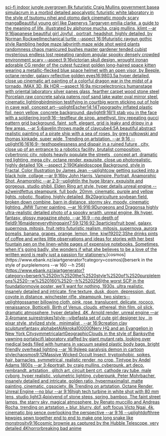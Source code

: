 [sci-fi indoor jungle overgrown 8k futuristic  Craig Mullins government base](https://www.ebank.nz/aiartgenerator?category=sci-fi%2520indoor%2520jungle%2520overgrown%25208k%2520futuristic%2520%2520Craig%2520Mullins%2520government%2520base)[a simulacrum in a morbid detailed apocalyptic futuristic white laboratory in the style of tsutomu nihei and otomo dark cinematic moody scary manga](https://www.ebank.nz/aiartgenerator?category=a%2520simulacrum%2520in%2520a%2520morbid%2520detailed%2520apocalyptic%2520futuristic%2520white%2520laboratory%2520in%2520the%2520style%2520of%2520tsutomu%2520nihei%2520and%2520otomo%2520dark%2520cinematic%2520moody%2520scary%2520manga)[Beautiful young girl like Daenerys Targaryen emilia clarke, a guide to the meaning of life, illustrated by alphonse mucha, craig mullins, klimt --ar 9:16](https://www.ebank.nz/aiartgenerator?category=Beautiful%2520young%2520girl%2520like%2520Daenerys%2520Targaryen%2520emilia%2520clarke%2C%2520a%2520guide%2520to%2520the%2520meaning%2520of%2520life%2C%2520illustrated%2520by%2520alphonse%2520mucha%2C%2520craig%2520mullins%2C%2520klimt%2520--ar%25209%3A16)[japanese beautiful girl Joyful , portrait, headshot, highly detailed, by Norman Rockwell](https://www.ebank.nz/aiartgenerator?category=japanese%2520beautiful%2520girl%2520Joyful%2520%2C%2520portrait%2C%2520headshot%2C%2520highly%2520detailed%2C%2520by%2520Norman%2520Rockwell)[mechanical turtle --aspect 16:9](https://www.ebank.nz/aiartgenerator?category=mechanical%2520turtle%2520--aspect%252016%3A9)[futuristic raygun gothic style Rambling hedge maze labyrinth maze wide shot weird plants randomness chaos manicured bushes master gardener tended cubist mysterious endless lost repeating random angular spooky densely crowded environment scary --aspect 9:16](https://www.ebank.nz/aiartgenerator?category=futuristic%2520raygun%2520gothic%2520style%2520Rambling%2520hedge%2520maze%2520labyrinth%2520maze%2520wide%2520shot%2520weird%2520plants%2520randomness%2520chaos%2520manicured%2520bushes%2520master%2520gardener%2520tended%2520cubist%2520mysterious%2520endless%2520lost%2520repeating%2520random%2520angular%2520spooky%2520densely%2520crowded%2520environment%2520scary%2520--aspect%25209%3A16)[victorian skull design, wrought iron](https://www.ebank.nz/aiartgenerator?category=victorian%2520skull%2520design%2C%2520wrought%2520iron)[an adorable CG render of the cutest fuzziest golden long-haired space kitten wearing a metallic-flecked blue space helmet with an open visor, by Beeple, octane render, galaxy reflective golden eyes](https://www.ebank.nz/aiartgenerator?category=an%2520adorable%2520CG%2520render%2520of%2520the%2520cutest%2520fuzziest%2520golden%2520long-haired%2520space%2520kitten%2520wearing%2520a%2520metallic-flecked%2520blue%2520space%2520helmet%2520with%2520an%2520open%2520visor%2C%2520by%2520Beeple%2C%2520octane%2520render%2C%2520galaxy%2520reflective%2520golden%2520eyes)[16:9](https://www.ebank.nz/aiartgenerator?category=16%3A9)[80](https://www.ebank.nz/aiartgenerator?category=80)[3.5](https://www.ebank.nz/aiartgenerator?category=3.5)[a hyper detailed, close up cinematic art painting of a colorful dragon war in the midst of a tornado, IMAX 3D, 8k HDR —aspect 16:9](https://www.ebank.nz/aiartgenerator?category=a%2520hyper%2520detailed%2C%2520close%2520up%2520cinematic%2520art%2520painting%2520of%2520a%2520colorful%2520dragon%2520war%2520in%2520the%2520midst%2520of%2520a%2520tornado%2C%2520IMAX%25203D%2C%25208k%2520HDR%2520%E2%80%94aspect%252016%3A9)[a microelectronics human](https://www.ebank.nz/aiartgenerator?category=a%2520microelectronics%2520human)[stage with oriental laboratory silver panes glass ,fearther carpet wood stone steel Porcelain raw concrete salvia patens roof sand lake water oval mirror steel,  cinematic lighting](https://www.ebank.nz/aiartgenerator?category=stage%2520with%2520oriental%2520laboratory%2520silver%2520panes%2520glass%2520%2Cfearther%2520carpet%2520wood%2520stone%2520steel%2520Porcelain%2520raw%2520concrete%2520salvia%2520patens%2520roof%2520sand%2520lake%2520water%2520oval%2520mirror%2520steel%2C%2520%2520cinematic%2520lighting)[bird](https://www.ebank.nz/aiartgenerator?category=bird)[minion testifying in court](https://www.ebank.nz/aiartgenerator?category=minion%2520testifying%2520in%2520court)[big worm sticking out of hole in cave wall, concept art](https://www.ebank.nz/aiartgenerator?category=big%2520worm%2520sticking%2520out%2520of%2520hole%2520in%2520cave%2520wall%2C%2520concept%2520art)[--uplight](https://www.ebank.nz/aiartgenerator?category=--uplight)[Escher](https://www.ebank.nz/aiartgenerator?category=Escher)[14:14](https://www.ebank.nz/aiartgenerator?category=14%3A14)[Typography inflated plastic foil, neon yellow, concrete background, daylight](https://www.ebank.nz/aiartgenerator?category=Typography%2520inflated%2520plastic%2520foil%2C%2520neon%2520yellow%2C%2520concrete%2520background%2C%2520daylight)[9:16](https://www.ebank.nz/aiartgenerator?category=9%3A16)[I’ll stab you in the face with a soldiering iron](https://www.ebank.nz/aiartgenerator?category=I%E2%80%99ll%2520stab%2520you%2520in%2520the%2520face%2520with%2520a%2520soldiering%2520iron)[9:16](https://www.ebank.nz/aiartgenerator?category=9%3A16)[--test](https://www.ebank.nz/aiartgenerator?category=--test)[fleur de sirop. amethyst. tiny repeating gucci pattern grid background. faint, soft. elegant. grid is leaky and drippy in a few areas. --ar 5:4](https://www.ebank.nz/aiartgenerator?category=fleur%2520de%2520sirop.%2520amethyst.%2520tiny%2520repeating%2520gucci%2520pattern%2520grid%2520background.%2520faint%2C%2520soft.%2520elegant.%2520grid%2520is%2520leaky%2520and%2520drippy%2520in%2520a%2520few%2520areas.%2520--ar%25205%3A4)[javelin throws,made of clay](https://www.ebank.nz/aiartgenerator?category=javelin%2520throws%2Cmade%2520of%2520clay)[cube](https://www.ebank.nz/aiartgenerator?category=cube)[4:5](https://www.ebank.nz/aiartgenerator?category=4%3A5)[A beautiful abstract realistic painting of a pirate ship with a sea of roses, by greg rutkowski and thomas kinkade, super wide, Trending on artstation. --ar 9:16 --uplight](https://www.ebank.nz/aiartgenerator?category=A%2520beautiful%2520abstract%2520realistic%2520painting%2520of%2520a%2520pirate%2520ship%2520with%2520a%2520sea%2520of%2520roses%2C%2520by%2520greg%2520rutkowski%2520and%2520thomas%2520kinkade%2C%2520super%2520wide%2C%2520Trending%2520on%2520artstation.%2520--ar%25209%3A16%2520--uplight)[16:16](https://www.ebank.nz/aiartgenerator?category=16%3A16)[16:9](https://www.ebank.nz/aiartgenerator?category=16%3A9)[--test](https://www.ebank.nz/aiartgenerator?category=--test)[hopelessness and dispair in a ruined future , city, close up of an entrance to a robotics facility, brutalist composition, cybertronic city, robots heavily populate the streets , concept art, dramatic red lighting, mega city, octane render, exquisite, close up photorealistic, highly detailed 10k --aspect 2:1](https://www.ebank.nz/aiartgenerator?category=hopelessness%2520and%2520dispair%2520in%2520a%2520ruined%2520future%2520%2C%2520city%2C%2520close%2520up%2520of%2520an%2520entrance%2520to%2520a%2520robotics%2520facility%2C%2520brutalist%2520composition%2C%2520cybertronic%2520city%2C%2520robots%2520heavily%2520populate%2520the%2520streets%2520%2C%2520concept%2520art%2C%2520dramatic%2520red%2520lighting%2C%2520mega%2520city%2C%2520octane%2520render%2C%2520exquisite%2C%2520close%2520up%2520photorealistic%2C%2520highly%2520detailed%252010k%2520--aspect%25202%3A1)[90](https://www.ebank.nz/aiartgenerator?category=90)[Kaleidoscope Background, style in Fractal, Color Illustration by James Jean --uplight](https://www.ebank.nz/aiartgenerator?category=Kaleidoscope%2520Background%2C%2520style%2520in%2520Fractal%2C%2520Color%2520Illustration%2520by%2520James%2520Jean%2520--uplight)[cow getting sucked into a black hole, collage —ar 9:16](https://www.ebank.nz/aiartgenerator?category=cow%2520getting%2520sucked%2520into%2520a%2520black%2520hole%2C%2520collage%2520%E2%80%94ar%25209%3A16)[by John Harris, Vampire, Portrait, Anamorphic Shot, Anamorphic --ar 2:3](https://www.ebank.nz/aiartgenerator?category=by%2520John%2520Harris%2C%2520Vampire%2C%2520Portrait%2C%2520Anamorphic%2520Shot%2C%2520Anamorphic%2520--ar%25202%3A3)[--uplight](https://www.ebank.nz/aiartgenerator?category=--uplight)[In the huge library, exquisite and gorgeous, studio ghibli, Elden Ring art style, hyper details,unreal engine --a2](https://www.ebank.nz/aiartgenerator?category=In%2520the%2520huge%2520library%2C%2520exquisite%2520and%2520gorgeous%2C%2520studio%2520ghibli%2C%2520Elden%2520Ring%2520art%2520style%2C%2520hyper%2520details%2Cunreal%2520engine%2520--a2)[weird](https://www.ebank.nz/aiartgenerator?category=weird)[fettus steampunk, full body, 20mm, cinematic, purple and yellow lights, robotic, floating, highly detailed, 8k](https://www.ebank.nz/aiartgenerator?category=fettus%2520steampunk%2C%2520full%2520body%2C%252020mm%2C%2520cinematic%2C%2520purple%2520and%2520yellow%2520lights%2C%2520robotic%2C%2520floating%2C%2520highly%2520detailed%2C%25208k)[20](https://www.ebank.nz/aiartgenerator?category=20)[agriculture soybean field, broken down combine, barn in distance, stormy sky, moody, cinematic lighting, JMW Turner painting, —ar 16:9](https://www.ebank.nz/aiartgenerator?category=agriculture%2520soybean%2520field%2C%2520broken%2520down%2520combine%2C%2520barn%2520in%2520distance%2C%2520stormy%2520sky%2C%2520moody%2C%2520cinematic%2520lighting%2C%2520JMW%2520Turner%2520painting%2C%2520%E2%80%94ar%252016%3A9)[16:9](https://www.ebank.nz/aiartgenerator?category=16%3A9)[Dungeons and Dragons](https://www.ebank.nz/aiartgenerator?category=Dungeons%2520and%2520Dragons)[a highly ultra-realistic detailed photo of a spooky wraith, unreal engine, 8k hyper, fantasy, glossy magazine photo, --ar 16:9 --no depth of field](https://www.ebank.nz/aiartgenerator?category=a%2520highly%2520ultra-realistic%2520detailed%2520photo%2520of%2520a%2520spooky%2520wraith%2C%2520unreal%2520engine%2C%25208k%2520hyper%2C%2520fantasy%2C%2520glossy%2520magazine%2520photo%2C%2520--ar%252016%3A9%2520--no%2520depth%2520of%2520field)[9:16](https://www.ebank.nz/aiartgenerator?category=9%3A16)[](https://www.ebank.nz/aiartgenerator?category=)[maiden](https://www.ebank.nz/aiartgenerator?category=maiden)[everything](https://www.ebank.nz/aiartgenerator?category=everything)[paint](https://www.ebank.nz/aiartgenerator?category=paint)[7:5](https://www.ebank.nz/aiartgenerator?category=7%3A5)[9:12](https://www.ebank.nz/aiartgenerator?category=9%3A12)[16:9](https://www.ebank.nz/aiartgenerator?category=16%3A9)[2:3](https://www.ebank.nz/aiartgenerator?category=2%3A3)[particles](https://www.ebank.nz/aiartgenerator?category=particles)[fruit bowl, galaxy, supernova, mitosis, fruit retro futuristic realism, mitosis, supernova, aurora borealis, banana, grapes, orange, lemon, lime, kiwi](https://www.ebank.nz/aiartgenerator?category=fruit%2520bowl%2C%2520galaxy%2C%2520supernova%2C%2520mitosis%2C%2520fruit%2520retro%2520futuristic%2520realism%2C%2520mitosis%2C%2520supernova%2C%2520aurora%2520borealis%2C%2520banana%2C%2520grapes%2C%2520orange%2C%2520lemon%2C%2520lime%2C%2520kiwi)[1920](https://www.ebank.nz/aiartgenerator?category=1920)[2:3](https://www.ebank.nz/aiartgenerator?category=2%3A3)[She drinks pints of coffee and writes little observations and ideas for stories with her best fountain pen on the linen-white pages of expensive notebooks. Sometimes, when it's going badly, she wonders if what she believes to be a love of the written word is really just a passion for stationery.](https://www.ebank.nz/aiartgenerator?category=She%2520drinks%2520pints%2520of%2520coffee%2520and%2520writes%2520little%2520observations%2520and%2520ideas%2520for%2520stories%2520with%2520her%2520best%2520fountain%2520pen%2520on%2520the%2520linen-white%2520pages%2520of%2520expensive%2520notebooks.%2520Sometimes%2C%2520when%2520it%27s%2520going%2520badly%2C%2520she%2520wonders%2520if%2520what%2520she%2520believes%2520to%2520be%2520a%2520love%2520of%2520the%2520written%2520word%2520is%2520really%2520just%2520a%2520passion%2520for%2520stationery.)[cosmos](https://www.ebank.nz/aiartgenerator?category=cosmos)[berserk in the style of purplelemons --w 160 --h 256](https://www.ebank.nz/aiartgenerator?category=berserk%2520in%2520the%2520style%2520of%2520purplelemons%2520--w%2520160%2520--h%2520256)[the worst SCP in the foundation](https://www.ebank.nz/aiartgenerator?category=the%2520worst%2520SCP%2520in%2520the%2520foundation)[movie poster, we'll want for nothing, 1930s, ultra realistic, insanely detailed and intricate, fine texture, dusk, doom, depression, dust, coyote in distance, winchester rifle, steampunk, two sisters](https://www.ebank.nz/aiartgenerator?category=movie%2520poster%2C%2520we%27ll%2520want%2520for%2520nothing%2C%25201930s%2C%2520ultra%2520realistic%2C%2520insanely%2520detailed%2520and%2520intricate%2C%2520fine%2520texture%2C%2520dusk%2C%2520doom%2C%2520depression%2C%2520dust%2C%2520coyote%2520in%2520distance%2C%2520winchester%2520rifle%2C%2520steampunk%2C%2520two%2520sisters)[--uplight](https://www.ebank.nz/aiartgenerator?category=--uplight)[gossamer billowing cloth, pink, rose, translucent, delicate, rococo, renaissance, Botticelli, Birth of Venus, clouds, ethereal, thin film, oil slick, dramatic atmosphere, hyper detailed, 4K, Arnold render, unreal engine —ar 3:4](https://www.ebank.nz/aiartgenerator?category=gossamer%2520billowing%2520cloth%2C%2520pink%2C%2520rose%2C%2520translucent%2C%2520delicate%2C%2520rococo%2C%2520renaissance%2C%2520Botticelli%2C%2520Birth%2520of%2520Venus%2C%2520clouds%2C%2520ethereal%2C%2520thin%2520film%2C%2520oil%2520slick%2C%2520dramatic%2520atmosphere%2C%2520hyper%2520detailed%2C%25204K%2C%2520Arnold%2520render%2C%2520unreal%2520engine%2520%E2%80%94ar%25203%3A4)[romane suire](https://www.ebank.nz/aiartgenerator?category=romane%2520suire)[strokes](https://www.ebank.nz/aiartgenerator?category=strokes)[1](https://www.ebank.nz/aiartgenerator?category=1)[style](https://www.ebank.nz/aiartgenerator?category=style)[--vibefast](https://www.ebank.nz/aiartgenerator?category=--vibefast)[a set of cute girl designer toy , in pixar style, stylized style , minimalist , --ar 16:9](https://www.ebank.nz/aiartgenerator?category=a%2520set%2520of%2520cute%2520girl%2520designer%2520toy%2520%2C%2520in%2520pixar%2520style%2C%2520stylized%2520style%2520%2C%2520minimalist%2520%2C%2520--ar%252016%3A9)[creation clay sculpture](https://www.ebank.nz/aiartgenerator?category=creation%2520clay%2520sculpture)[fantasy alphabet](https://www.ebank.nz/aiartgenerator?category=fantasy%2520alphabet)[AlAkroka](https://www.ebank.nz/aiartgenerator?category=AlAkroka)[100000](https://www.ebank.nz/aiartgenerator?category=100000)[Nerv HQ and an Evangelion in New York City](https://www.ebank.nz/aiartgenerator?category=Nerv%2520HQ%2520and%2520an%2520Evangelion%2520in%2520New%2520York%2520City)[symmetrical](https://www.ebank.nz/aiartgenerator?category=symmetrical)[art](https://www.ebank.nz/aiartgenerator?category=art)[Geographic](https://www.ebank.nz/aiartgenerator?category=Geographic)[Clouds in the style of Banksy](https://www.ebank.nz/aiartgenerator?category=Clouds%2520in%2520the%2520style%2520of%2520Banksy)[the yawning portal](https://www.ebank.nz/aiartgenerator?category=the%2520yawning%2520portal)[scifi laboratory staffed by giant mutant rats, looking over medical beds filled with humans in vacuum sealed plastic body bags, bright friendly overhead lighting --ar 16:9](https://www.ebank.nz/aiartgenerator?category=scifi%2520laboratory%2520staffed%2520by%2520giant%2520mutant%2520rats%2C%2520looking%2520over%2520medical%2520beds%2520filled%2520with%2520humans%2520in%2520vacuum%2520sealed%2520plastic%2520body%2520bags%2C%2520bright%2520friendly%2520overhead%2520lighting%2520--ar%252016%3A9)[sleep paralysis demon in cartoon style](https://www.ebank.nz/aiartgenerator?category=sleep%2520paralysis%2520demon%2520in%2520cartoon%2520style)[chaosmos](https://www.ebank.nz/aiartgenerator?category=chaosmos)[9:12](https://www.ebank.nz/aiartgenerator?category=9%3A12)[Massive Wicked Occult Insect, tryptophobic, spikes, hair, barnacles, symmetrical, realistic render, no crop, Tintype by Andel Adams 1800s --ar 3:4](https://www.ebank.nz/aiartgenerator?category=Massive%2520Wicked%2520Occult%2520Insect%2C%2520tryptophobic%2C%2520spikes%2C%2520hair%2C%2520barnacles%2C%2520symmetrical%2C%2520realistic%2520render%2C%2520no%2520crop%2C%2520Tintype%2520by%2520Andel%2520Adams%25201800s%2520--ar%25203%3A4)[portrait, by craig mullins. cyberpunk. art deco. rembrandt. artstation , glitch art, circuit bent crt, cathode ray tube, male cyborg, hyper realistic, volumetric lighting, cyberpunk, Peter Mohrbacher, insanely detailed and intricate, golden ratio, hypermaximalist, matte painting, cinematic, cgsociety, 8k Trending on artstation, Octane Render, Unreal Engine --no blur --ar 9:16](https://www.ebank.nz/aiartgenerator?category=portrait%2C%2520by%2520craig%2520mullins.%2520cyberpunk.%2520art%2520deco.%2520rembrandt.%2520artstation%2520%2C%2520glitch%2520art%2C%2520circuit%2520bent%2520crt%2C%2520cathode%2520ray%2520tube%2C%2520male%2520cyborg%2C%2520hyper%2520realistic%2C%2520volumetric%2520lighting%2C%2520cyberpunk%2C%2520Peter%2520Mohrbacher%2C%2520insanely%2520detailed%2520and%2520intricate%2C%2520golden%2520ratio%2C%2520hypermaximalist%2C%2520matte%2520painting%2C%2520cinematic%2C%2520cgsociety%2C%25208k%2520Trending%2520on%2520artstation%2C%2520Octane%2520Render%2C%2520Unreal%2520Engine%2520--no%2520blur%2520--ar%25209%3A16)[high tech turbine in white shot with 80 mm lens, studio light](https://www.ebank.nz/aiartgenerator?category=high%2520tech%2520turbine%2520in%2520white%2520shot%2520with%252080%2520mm%2520lens%2C%2520studio%2520light)[3:4](https://www.ebank.nz/aiartgenerator?category=3%3A4)[pixiv](https://www.ebank.nz/aiartgenerator?category=pixiv)[end of stone steps, spring, bamboo, The faint street lamps, the starry sky, magical atmosphere, by Renato muccillo and Andreas Rocha, trending on artstation + blur, blurry, dof, soft focus,Victo Ngai, 4k, cinematic,big sence,overlooking the perspective --ar 9:16 --uplight](https://www.ebank.nz/aiartgenerator?category=end%2520of%2520stone%2520steps%2C%2520spring%2C%2520bamboo%2C%2520The%2520faint%2520street%2520lamps%2C%2520the%2520starry%2520sky%2C%2520magical%2520atmosphere%2C%2520by%2520Renato%2520muccillo%2520and%2520Andreas%2520Rocha%2C%2520trending%2520on%2520artstation%2520%2B%2520blur%2C%2520blurry%2C%2520dof%2C%2520soft%2520focus%2CVicto%2520Ngai%2C%25204k%2C%2520cinematic%2Cbig%2520sence%2Coverlooking%2520the%2520perspective%2520--ar%25209%3A16%2520--uplight)[dof](https://www.ebank.nz/aiartgenerator?category=dof)[three kewpies sewn together end to end to make one long snake like monstrosity](https://www.ebank.nz/aiartgenerator?category=three%2520kewpies%2520sewn%2520together%2520end%2520to%2520end%2520to%2520make%2520one%2520long%2520snake%2520like%2520monstrosity)[9:16](https://www.ebank.nz/aiartgenerator?category=9%3A16)[cosmic brownie as captured by the Hubble Telescope, very detailed 4K](https://www.ebank.nz/aiartgenerator?category=cosmic%2520brownie%2520as%2520captured%2520by%2520the%2520Hubble%2520Telescope%2C%2520very%2520detailed%25204K)[](https://www.ebank.nz/aiartgenerator?category=)[horror](https://www.ebank.nz/aiartgenerator?category=horror)[breaking bad anime](https://www.ebank.nz/aiartgenerator?category=breaking%2520bad%2520anime)